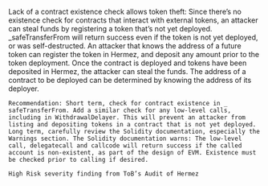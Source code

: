 Lack of a contract existence check allows token theft: Since there’s no existence check for contracts that interact with external tokens, an attacker can steal funds by registering a token that’s not yet deployed. _safeTransferFrom will return success even if the token is not yet deployed, or was self-destructed. An attacker that knows the address of a future token can register the token in Hermez, and deposit any amount prior to the token deployment. Once the contract is deployed and tokens have been deposited in Hermez, the attacker can steal the funds. The address of a contract to be deployed can be determined by knowing the address of its deployer.

    Recommendation: Short term, check for contract existence in _ safeTransferFrom. Add a similar check for any low-level calls, including in WithdrawalDelayer. This will prevent an attacker from listing and depositing tokens in a contract that is not yet deployed. Long term, carefully review the Solidity documentation, especially the Warnings section. The Solidity documentation warns: The low-level call, delegatecall and callcode will return success if the called account is non-existent, as part of the design of EVM. Existence must be checked prior to calling if desired.

    High Risk severity finding from ToB’s Audit of Hermez